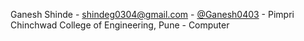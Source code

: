 Ganesh Shinde - shindeg0304@gmail.com - [@Ganesh0403](https://github.com/Ganesh0403) - Pimpri Chinchwad College of Engineering, Pune - Computer
